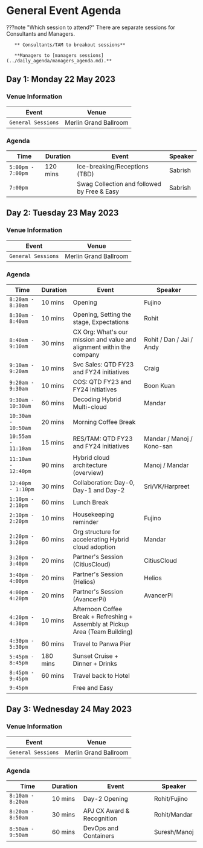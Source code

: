 # General Event Agenda

???note "Which session to attend?"
       There are separate sessions for Consultants and Managers.

       ** Consultants/TAM to breakout sessions**

       **Managers to [managers sessions](../daily_agenda/managers_agenda.md).**

## Day 1: Monday 22 May 2023

### Venue Information

| Event | Venue |
| ----------- | ----------- |
| `General Sessions` |  Merlin Grand Ballroom |

### Agenda

|  Time | Duration | Event | Speaker |
|-------------------------|------|----------|----------------|
| `5:00pm - 7:00pm` | 120 mins| Ice-breaking/Receptions (TBD) | Sabrish |
| `7:00pm`         |          | Swag Collection and followed by Free & Easy | Sabrish |


## Day 2: Tuesday 23 May 2023
### Venue Information

| Event | Venue |
| ----------- | ----------- |
| `General Sessions`  |  Merlin Grand Ballroom |

### Agenda

| Time | Duration | Event | Speaker |
|-------------------------|------|----------|----------------|
|`8:20am - 8:30am` | 10 mins  | Opening | Fujino  |
|`8:30am - 8:40am` | 10 mins  | Opening, Setting the stage, Expectations | Rohit |
|`8:40am - 9:10am` | 30 mins  | CX Org: What's our mission and value and alignment within the company | Rohit / Dan / Jai / Andy |
|`9:10am - 9:20am` | 10 mins  | Svc Sales: QTD FY23 and FY24 initiatives | Craig |
|`9:20am - 9:30am `| 10 mins  | COS: QTD FY23 and FY24 initiatives | Boon Kuan |
|`9:30am - 10:30am` | 60 mins | Decoding Hybrid Multi-cloud | Mandar |
|`10:30am - 10:50am` | 20 mins | Morning Coffee Break | |
|`10:55am - 11:10am `| 15 mins | RES/TAM: QTD FY23 and FY24 initiatives | Mandar / Manoj / Kono-san |
|`11:10am - 12:40pm` | 90 mins | Hybrid cloud architecture (overview) | Manoj / Mandar |
|`12:40pm - 1:10pm` | 30 mins | Collaboration: Day-0, Day-1 and Day-2 | Sri/VK/Harpreet |
|`1:10pm - 2:10pm` | 60 mins | Lunch Break | |
|`2:10pm - 2:20pm`| 10 mins | Housekeeping reminder | Fujino |
|`2:20pm - 3:20pm`| 60 mins | Org structure for accelerating Hybrid cloud adoption | Mandar |
|`3:20pm - 3:40pm`| 20 mins | Partner's Session (CitiusCloud) | CitiusCloud |
|`3:40pm - 4:00pm` | 20 mins | Partner's Session (Helios) | Helios |
|`4:00pm - 4:20pm` | 20 mins | Partner's Session (AvancerPi) | AvancerPi |
|`4:20pm - 4:30pm` | 10 mins | Afternoon Coffee Break + Refreshing + Assembly at Pickup Area (Team Building) |
|`4:30pm - 5:30pm` | 60 mins | Travel to Panwa Pier |
|`5:45pm - 8:45pm` | 180 mins | Sunset Cruise + Dinner + Drinks |
|`8:45pm - 9:45pm` | 60 mins | Travel back to Hotel |
|`9:45pm` | | Free and Easy |
                        

## Day 3: Wednesday 24 May 2023
### Venue Information

| Event | Venue |
| ----------- | ----------- |
| `General Sessions` |  Merlin Grand Ballroom |

### Agenda

| Time | Duration | Event | Speaker |
|-------------------------|------|----------|----------------|
|`8:10am - 8:20am`| 10 mins   | Day-2 Opening             | Rohit/Fujino            |
|`8:20am - 8:50am`| 30 mins   | APJ CX Award & Recognition | Rohit/Mandar            |
|`8:50am - 9:50am`| 60 mins   | DevOps and Containers      | Suresh/Manoj            |